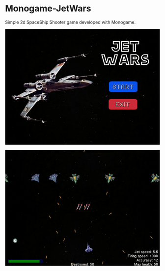 # Monogame-JetWars
Simple 2d SpaceShip Shooter game developed with Monogame.

![](images/main_menu.png)

![](images/playing.png)
